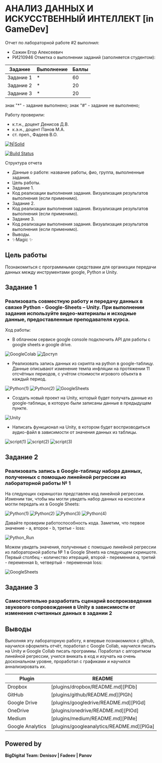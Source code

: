 # АНАЛИЗ ДАННЫХ И ИСКУССТВЕННЫЙ ИНТЕЛЛЕКТ [in GameDev]
Отчет по лабораторной работе #2 выполнил:
- Сажин Егор Алексеевич
- РИ210946
Отметка о выполнении заданий (заполняется студентом):

| Задание | Выполнение | Баллы |
| ------ | ------ | ------ |
| Задание 1 | * | 60 |
| Задание 2 | * | 20 |
| Задание 3 | * | 20 |

знак "*" - задание выполнено; знак "#" - задание не выполнено;

Работу проверили:
- к.т.н., доцент Денисов Д.В.
- к.э.н., доцент Панов М.А.
- ст. преп., Фадеев В.О.

[![N|Solid](https://cldup.com/dTxpPi9lDf.thumb.png)](https://nodesource.com/products/nsolid)

[![Build Status](https://travis-ci.org/joemccann/dillinger.svg?branch=master)](https://travis-ci.org/joemccann/dillinger)

Структура отчета

- Данные о работе: название работы, фио, группа, выполненные задания.
- Цель работы.
- Задание 1.
- Код реализации выполнения задания. Визуализация результатов выполнения (если применимо).
- Задание 2.
- Код реализации выполнения задания. Визуализация результатов выполнения (если применимо).
- Задание 3.
- Код реализации выполнения задания. Визуализация результатов выполнения (если применимо).
- Выводы.
- ✨Magic ✨

## Цель работы
Познакомиться с программными средствами для организции передачи данных между инструментами google, Python и Unity.

## Задание 1
### Реализовать совместную работу и передачу данных в связке Python - Google-Sheets – Unity. При выполнении задания используйте видео-материалы и исходные данные, предоставленные преподавателя курса.
Ход работы:

- В облачном сервисе google console подключить API для работы с google sheets и google drive.

![GoogleColab](https://user-images.githubusercontent.com/102538132/194267037-72fec0de-66c0-4c56-b2db-23a0e96bd80e.png)
![Доступ](https://user-images.githubusercontent.com/102538132/194271960-0817146b-68cb-42da-a807-f069a2bd8184.png)


- Реализовать запись данных из скрипта на python в google-таблицу. Данные описывают изменение темпа инфляции на протяжении 11 отсчётных периодов, с учётом стоимости игрового объекта в каждый период.

![Python(1)](https://user-images.githubusercontent.com/102538132/194272038-761f1e51-34c2-4e52-a2c6-f697523e9c02.png)
![Python(2)](https://user-images.githubusercontent.com/102538132/194272068-55e72924-ea31-4f58-bb99-96d4ef8f0739.png)
![GoogleSheets](https://user-images.githubusercontent.com/102538132/194272101-2836a799-6456-4d4d-9f18-e285592c6f07.png)


- Создать новый проект на Unity, который будет получать данные из google-таблицы, в которую были записаны данные в предыдущем пункте.

![Unity](https://user-images.githubusercontent.com/102538132/194272366-4a4583b1-97d4-4254-b3b5-1db0804e9708.png)


- Написать функционал на Unity, в котором будет воспризводиться аудио-файл в зависимости от значения данных из таблицы.

![script(1)](https://user-images.githubusercontent.com/102538132/194272482-9214ef36-7d42-446b-b8c5-ff6674ddbae5.png)
![script(2)](https://user-images.githubusercontent.com/102538132/194272500-1de1643c-f1f8-4f49-8a18-f574892703b7.png)
![script(3)](https://user-images.githubusercontent.com/102538132/194272525-5c3cd39c-ec47-413b-8e68-d878bb657fd9.png)


## Задание 2
### Реализовать запись в Google-таблицу набора данных, полученных с помощью линейной регрессии из лабораторной работы № 1

На следующих скриншотах представлен код линейной регрессии. Изменим так, чтобы мы могли увидеть набор данных на консоли и могли передать их в Google Sheets: 


![Python(1)](https://user-images.githubusercontent.com/102538132/194334176-5d5a3eeb-9981-4f53-97ae-4fb4a55c1e26.png)
![Python(2)](https://user-images.githubusercontent.com/102538132/194334187-7bf06994-ae0e-40ad-84f2-48865a699d56.png)
![Python(3)](https://user-images.githubusercontent.com/102538132/194334201-897ab3be-b7ae-410e-9244-c531d680a0d6.png)
![Python(4)](https://user-images.githubusercontent.com/102538132/194334212-e56d0e62-e552-49fa-9d52-8716d585615b.png)

Давайте проверим работоспособность кода. Заметим, что первое значение - a, второе - b, третье - loss:


![Python_Run](https://user-images.githubusercontent.com/102538132/194334229-ce23c867-3adc-4cd3-96f4-c7c76469ba9e.png)

Можем увидеть значения, полученные с помощью линейной регрессии из лабораторной работы № 1 в Google Sheets на следующем скриншоте. Первый столбец - количество итераций, второй - переменная a, третий - переменная b, четвертый - переменная loss:


![GoogleSheets](https://user-images.githubusercontent.com/102538132/194334244-c1aabe5e-4544-4195-b11c-4d9b552725a1.png)


## Задание 3
### Самостоятельно разработать сценарий воспроизведения звукового сопровождения в Unity в зависимости от изменения считанных данных в задании 2



## Выводы
Выполняя эту лабораторную работу, я впервые познакомился с github, научился оформлять отчёт, поработал с Google Collab, научился писать на Unity и Google Collab писать программы. Поработал с алгоритмом линейной регрессии, учился вникать в код и изучать на очень доскональном уровне, проработал с графиками и научился аннализировать их.

| Plugin | README |
| ------ | ------ |
| Dropbox | [plugins/dropbox/README.md][PlDb] |
| GitHub | [plugins/github/README.md][PlGh] |
| Google Drive | [plugins/googledrive/README.md][PlGd] |
| OneDrive | [plugins/onedrive/README.md][PlOd] |
| Medium | [plugins/medium/README.md][PlMe] |
| Google Analytics | [plugins/googleanalytics/README.md][PlGa] |

## Powered by

**BigDigital Team: Denisov | Fadeev | Panov**
